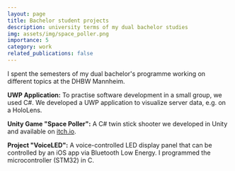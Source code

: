 ```yaml
---
layout: page
title: Bachelor student projects
description: university terms of my dual bachelor studies
img: assets/img/space_poller.png
importance: 5
category: work
related_publications: false
---
```


I spent the semesters of my dual bachelor's programme working on different topics at the DHBW Mannheim.

**UWP Application:** 
To practise software development in a small group, we used C#. We developed a UWP application to visualize server data, e.g. on a HoloLens.

**Unity Game "Space Poller":** 
A C# twin stick shooter we developed in Unity and available on [itch.io](https://lilium-games.itch.io/space-poller).

**Project "VoiceLED":** 
A voice-controlled LED display panel that can be controlled by an iOS app via Bluetooth Low Energy. 
I programmed the microcontroller (STM32) in C.